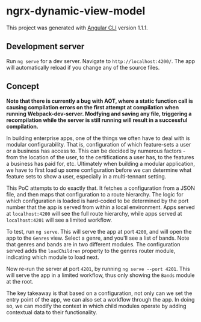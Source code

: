 # ngrx-dynamic-view-model

This project was generated with [Angular CLI](https://github.com/angular/angular-cli) version 1.1.1.

## Development server

Run `ng serve` for a dev server. Navigate to `http://localhost:4200/`. The app will automatically reload if you change any of the source files.

## Concept

**Note that there is currently a bug with AOT, where a static function call is causing compilation errors on the first attempt at compilation when running Webpack-dev-server.  Modfying and saving any file, triggering a recompilation while the server is still running will result in a successful compilation.** 

In building enterprise apps, one of the things we often have to deal with is modular configurability.  That is, configuration of which feature-sets a user or a business has access to.  This can be decided by numerous factors - from the location of the user, to the certifications a user has, to the features a business has paid for, etc.  Ultimately when building a modular application, we have to first load up some configuration before we can determine what feature sets to show a user, especially in a multi-tennant setting.

This PoC attempts to do exactly that.  It fetches a configuration from a JSON file, and then maps that configuration to a route hierarchy.  The logic for which configuration is loaded is hard-coded to be determined by the port number that the app is served from within a local environment.  Apps served at `localhost:4200` will see the full route hierarchy, while apps served at `localhost:4201` will see a limited workflow.

To test, run `ng serve`.  This will serve the app at port `4200`, and will open the app to the `Genres` view.  Select a genre, and you'll see a list of bands.  Note that genres and bands are in two different modules.  The configuration served adds the `loadChildren` property to the genres router module, indicating which module to load next.

Now re-run the server at port `4201`, by running `ng serve --port 4201`.  This will serve the app in a limited workflow, thus only showing the `Bands` module at the root.

The key takeaway is that based on a configuration, not only can we set the entry point of the app, we can also set a workflow through the app.  In doing so, we can modify the context in which child modules operate by adding contextual data to their functionality.  
